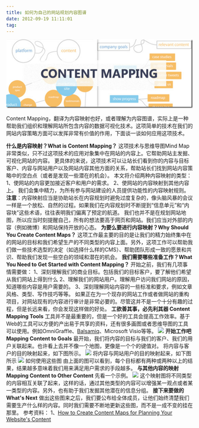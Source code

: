 ```yaml
---
title: 如何为自己的网站规划内容图谱
date: 2012-09-19 11:11:01
tag: 
---
```


![](./20120919-content-mapping/20120919111124470.png)

Content Mapping，翻译为内容映射也好，或者理解为内容图谱，实际上是一种帮助我们组织和理解网站所包含内容的数据可视化技术。这项简单的技术在我们的网站内容策略方面可以发挥非常有价值的作用，下面谈一谈如何应用这项技术。

**什么是内容映射？What is Content Mapping？**
这项技术与思维导图Mind Map非常类似，只不过这项技术的应用对象集中在网站的内容上。它帮助网站主发掘、可视化网站的内容。
更具体的来说，这项技术可以让站长们看到你的内容与目标客户、内容与网站用户以及网站内容其他方面的关系，帮助站长们找到网站内容策略中的空白点（或者是发现一些潜在的机会）。
本文将介绍两种内容映射的类型：
1、使网站的内容更加接近客户和用户的需求。
2、使网站的内容映射到其他内容上。
我们会集中精力，为所有参与网站建设的人员提供功能性的内容映射规则。**注意**：内容映射应当是协助站长在内容规划时避免过度复杂的，像头脑风暴的会议一样是一个放松、自然的过程。如果我们在内容规划时不断提到“信息单元”和“内容块”这些术语，往往表明我们偏离了预定的航道。
我们也并不是在规划网站地图，所以应当时刻提醒自己，所有的想法要高于网页和网站。我们应当对外部的内容（例如微博）和网站保持开放的心态。
**为要么要进行内容映射？Why Should You Create Content Maps？**
这项工作最主要的目的是让我们的精力始终集中在的网站的目标和我们希望生产的不同类型的内容上面。另外，这项工作可以帮助我们做一些技术选型的决定（如选择什么样的CMS）、帮助团队形成一致的愿景和共识、帮助我们发现一些空白的领域和潜在的机会。
**我们需要哪些准备工作？What You Need to Get Started with Content Mapping？**
开始之前，我们有几项事情需要做：
1、深刻理解我们的商业目标。包括我们的目标客户，要了解他们希望从我们网站上得到什么
2、理解我们的网站用户。理解用户访问我们网站的原因，知道哪些内容是用户需要的。
3、深刻理解网站内容的一些标准和要求，例如文章风格、类型、写作技巧等等。
如果正在为一个现存的网站工作或者做网站的重构项目，对网站现有的内容进行审计是非常必要的。尽管这并不是一个十分有趣的过程，但是长远来看，你会发现这样做的好处。
**工欲善其事，必先利其器 Content Mapping Tools**
工具并不是最重要的，但是一个好的工具会提高工作效率。基于Web的工具可以方便的产出易于共享的资料，还有很多画图或者思维导图的工具可以使用。例如OmniGraffle、[Balsamiq](http://www.balsamiq.com/products/mockups)、Microsoft Visio等等。
[![](./2012-09-19-2693383/201209191111267288.png)](http://images.cnblogs.com/cnblogs_com/cocowool/201209/201209191111256633.png)
**开始工作吧 Mapping Content to Goals**
最开始，我们将内容的目标与我们的客户、我们的用户关联起来。也许看上去并不像一个地图，更像是一个个的键值对。
将内容与客户的目的映射起来，如下图所示。
[![](./2012-09-19-2693383/201209191111271324.png)](http://images.cnblogs.com/cnblogs_com/cocowool/201209/201209191111261814.png)
将内容与网站用户的目的映射起来，如下图所示
[![](./2012-09-19-2693383/2012091911112894.png)](http://images.cnblogs.com/cnblogs_com/cocowool/201209/201209191111275850.png)
如何使用这些图
由上面的图可以看到，每个目标都有两种或两种以上的结果，结果越多意味着我们用来满足用户需求的手段越多。
**与其他内容的映射 Mapping Content to Other Content**
先看一个示例。
![](./2012-09-19-2693383/0292-05_contentmap_content.jpg)
这个映射图将不同类型的内容相互关联了起来，这样的话，通过其他类型的内容可以增强某一观点或者某一类型的内容。另外，也有助于我们发掘其他潜在的信息分组。
**接下来要做的 What's Next**
做出这些图来之后，我们要公布给全体成员，让他们始终清楚我们需要生产什么样的内容。同时我们需要不断地更新这些图，而不是一成不变的挂在那里。
参考资料：
1、[How to Create Content Maps for Planning Your Website's Content](http://sixrevisions.com/content-strategy/content-mapping/)












